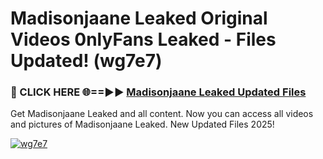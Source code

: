 # Madisonjaane Leaked Original Videos 0nlyFans Leaked - Files Updated! (wg7e7)

<h3>🔴 CLICK HERE 🌐==►► <a href="https://tinyurl.com/ehrbuxhb" rel="nofollow">Madisonjaane Leaked Updated Files</a></h3>

Get Madisonjaane Leaked and all content. Now you can access all videos and pictures of Madisonjaane Leaked. New Updated Files 2025!

[![wg7e7](https://i.imgur.com/lVYEuWS.gif)](https://tinyurl.com/ehrbuxhb)

